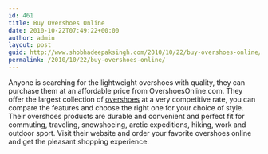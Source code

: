```yaml
---
id: 461
title: Buy Overshoes Online
date: 2010-10-22T07:49:22+00:00
author: admin
layout: post
guid: http://www.shobhadeepaksingh.com/2010/10/22/buy-overshoes-online/
permalink: /2010/10/22/buy-overshoes-online/
---
```

Anyone is searching for the lightweight overshoes with quality, they can purchase them at an affordable price from OvershoesOnline.com. They offer the largest collection of [overshoes](http://www.overshoesonline.com/) at a very competitive rate, you can compare the features and choose the right one for your choice of style. Their overshoes products are durable and convenient and perfect fit for commuting, traveling, snowshoeing, arctic expeditions, hiking, work and outdoor sport. Visit their website and order your favorite overshoes online and get the pleasant shopping experience.